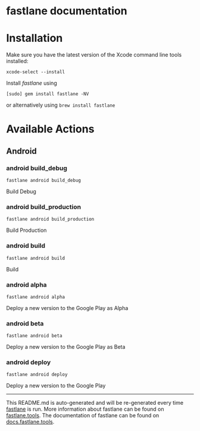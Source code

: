 fastlane documentation
================
# Installation

Make sure you have the latest version of the Xcode command line tools installed:

```
xcode-select --install
```

Install _fastlane_ using
```
[sudo] gem install fastlane -NV
```
or alternatively using `brew install fastlane`

# Available Actions
## Android
### android build_debug
```
fastlane android build_debug
```
Build Debug
### android build_production
```
fastlane android build_production
```
Build Production
### android build
```
fastlane android build
```
Build
### android alpha
```
fastlane android alpha
```
Deploy a new version to the Google Play as Alpha
### android beta
```
fastlane android beta
```
Deploy a new version to the Google Play as Beta
### android deploy
```
fastlane android deploy
```
Deploy a new version to the Google Play

----

This README.md is auto-generated and will be re-generated every time [fastlane](https://fastlane.tools) is run.
More information about fastlane can be found on [fastlane.tools](https://fastlane.tools).
The documentation of fastlane can be found on [docs.fastlane.tools](https://docs.fastlane.tools).
